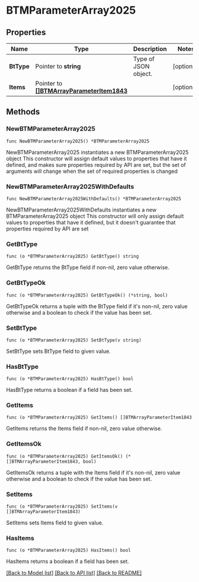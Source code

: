 # BTMParameterArray2025

## Properties

Name | Type | Description | Notes
------------ | ------------- | ------------- | -------------
**BtType** | Pointer to **string** | Type of JSON object. | [optional] 
**Items** | Pointer to [**[]BTMArrayParameterItem1843**](BTMArrayParameterItem1843.md) |  | [optional] 

## Methods

### NewBTMParameterArray2025

`func NewBTMParameterArray2025() *BTMParameterArray2025`

NewBTMParameterArray2025 instantiates a new BTMParameterArray2025 object
This constructor will assign default values to properties that have it defined,
and makes sure properties required by API are set, but the set of arguments
will change when the set of required properties is changed

### NewBTMParameterArray2025WithDefaults

`func NewBTMParameterArray2025WithDefaults() *BTMParameterArray2025`

NewBTMParameterArray2025WithDefaults instantiates a new BTMParameterArray2025 object
This constructor will only assign default values to properties that have it defined,
but it doesn't guarantee that properties required by API are set

### GetBtType

`func (o *BTMParameterArray2025) GetBtType() string`

GetBtType returns the BtType field if non-nil, zero value otherwise.

### GetBtTypeOk

`func (o *BTMParameterArray2025) GetBtTypeOk() (*string, bool)`

GetBtTypeOk returns a tuple with the BtType field if it's non-nil, zero value otherwise
and a boolean to check if the value has been set.

### SetBtType

`func (o *BTMParameterArray2025) SetBtType(v string)`

SetBtType sets BtType field to given value.

### HasBtType

`func (o *BTMParameterArray2025) HasBtType() bool`

HasBtType returns a boolean if a field has been set.

### GetItems

`func (o *BTMParameterArray2025) GetItems() []BTMArrayParameterItem1843`

GetItems returns the Items field if non-nil, zero value otherwise.

### GetItemsOk

`func (o *BTMParameterArray2025) GetItemsOk() (*[]BTMArrayParameterItem1843, bool)`

GetItemsOk returns a tuple with the Items field if it's non-nil, zero value otherwise
and a boolean to check if the value has been set.

### SetItems

`func (o *BTMParameterArray2025) SetItems(v []BTMArrayParameterItem1843)`

SetItems sets Items field to given value.

### HasItems

`func (o *BTMParameterArray2025) HasItems() bool`

HasItems returns a boolean if a field has been set.


[[Back to Model list]](../README.md#documentation-for-models) [[Back to API list]](../README.md#documentation-for-api-endpoints) [[Back to README]](../README.md)



